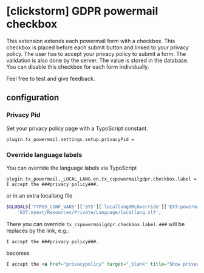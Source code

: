 # [clickstorm] GDPR powermail checkbox

This extension extends each powermail form with a checkbox. This checkbox is placed before each submit button and 
linked to your privacy policy. The user has to accept your privacy policy to submit a form. The validation is 
also done by the server. The value is stored  in the database. You can disable this checkbox for each form 
individually.

Feel free to test and give feedback. 

## configuration

### Privacy Pid

Set your privacy policy page with a TypoScript constant.
```
plugin.tx_powermail.settings.setup.privacyPid =
```

### Override language labels

You can override the language labels via TypoScript

```
plugin.tx_powermail._LOCAL_LANG.en.tx_cspowermailgdpr.checkbox.label = I accept the ###privacy policy###.
```

or in an extra locallang file

```php
$GLOBALS['TYPO3_CONF_VARS']['SYS']['locallangXMLOverride']['EXT:powermail/Resources/Private/Language/locallang.xlf'][10] = 
    'EXT:myext/Resources/Private/Language/locallang.xlf';
```

There you can override `tx_cspowermailgdpr.checkbox.label`. `###` will be replaces by the link, e.g.:

```
I accept the ###privacy policy###.
```

becomes

```html
I accept the <a href="privacypolicy" target="_blank" title="Show privacy policy">privacy policy</a>.
```
